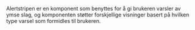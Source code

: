 Alertstripen er en komponent som benyttes for å gi brukeren varsler av ymse slag, og 
komponenten støtter forskjellige visninger basert på hvilken type varsel som formidles til 
brukeren.